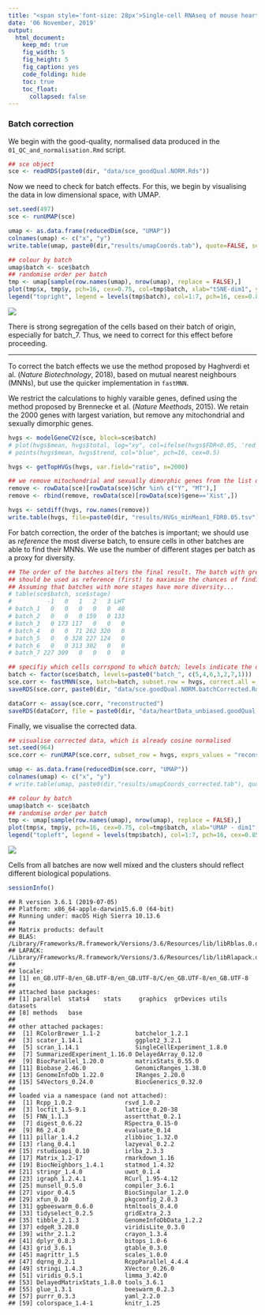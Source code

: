 ```yaml
---
title: "<span style='font-size: 28px'>Single-cell RNAseq of mouse heart development</style>"
date: '06 November, 2019'
output:
  html_document:
    keep_md: true
    fig_width: 5
    fig_height: 5
    fig_caption: yes
    code_folding: hide
    toc: true
    toc_float: 
      collapsed: false
---
```





### Batch correction

We begin with the good-quality, normalised data produced in the `01_QC_and_normalisation.Rmd` script.


```r
## sce object
sce <- readRDS(paste0(dir, "data/sce_goodQual.NORM.Rds"))
```

Now we need to check for batch effects. For this, we begin by visualising the data in low dimensional space, with UMAP.


```r
set.seed(497)
sce <- runUMAP(sce)

umap <- as.data.frame(reducedDim(sce, "UMAP"))
colnames(umap) <- c("x", "y")
write.table(umap, paste0(dir,"results/umapCoords.tab"), quote=FALSE, sep="\t")

## colour by batch
umap$batch <- sce$batch
## randomise order per batch
tmp <- umap[sample(row.names(umap), nrow(umap), replace = FALSE),]
plot(tmp$x, tmp$y, pch=16, cex=0.75, col=tmp$batch, xlab="tSNE-dim1", ylab="tSNE-dim2", bty="l")
legend("topright", legend = levels(tmp$batch), col=1:7, pch=16, cex=0.85)
```

![](02_batchCorrection_files/figure-html/umap-1.png)<!-- -->

There is strong segregation of the cells based on their batch of origin, especially for batch_7. Thus, we need to correct for this effect before proceeding.

----

To correct the batch effects we use the method proposed by Haghverdi et al. (*Nature Biotechnology*, 2018), based on mutual nearest neighbours (MNNs), but use the quicker implementation in `fastMNN`. 

We restrict the calculations to highly varaible genes, defined using the method proposed by Brennecke et al. (*Nature Meethods*, 2015). We retain the 2000 genes with largest variation, but remove any mitochondrial and sexually dimorphic genes.


```r
hvgs <- modelGeneCV2(sce, block=sce$batch)
# plot(hvgs$mean, hvgs$total, log="xy", col=ifelse(hvgs$FDR<0.05, 'red', 'black'))
# points(hvgs$mean, hvgs$trend, col="blue", pch=16, cex=0.5)

hvgs <- getTopHVGs(hvgs, var.field="ratio", n=2000)

## we remove mitochondrial and sexually dimorphic genes from the list of HVGs
remove <- rowData(sce)[rowData(sce)$chr %in% c("Y", "MT"),]
remove <- rbind(remove, rowData(sce)[rowData(sce)$gene=='Xist',])

hvgs <- setdiff(hvgs, row.names(remove))
write.table(hvgs, file=paste0(dir, "results/HVGs_minMean1_FDR0.05.tsv"), quote = FALSE, col.names = FALSE, row.names = FALSE)
```

For batch correction, the order of the batches is important; we should use as *reference* the most diverse batch, to ensure cells in other batches are able to find their MNNs. We use the number of different stages per batch as a proxy for diversity.


```r
## The order of the batches alters the final result. The batch with greatest diversity
## should be used as reference (first) to maximise the chances of finding MNNs. 
## Assuming that batches with more stages have more diversity...
# table(sce$batch, sce$stage)
#          -1   0   1   2   3 LHT
# batch_1   0   0   0   0   0  40
# batch_2   0   0   0 159   0 133
# batch_3   0 173 117   0   0   0
# batch_4   0   0  71 262 320   0
# batch_5   0   0 328 227 124   0
# batch_6   0   0 313 302   0   0
# batch_7 227 309   0   0   0   0

## specifiy which cells corrspond to which batch; levels indicate the order for merging
batch <- factor(sce$batch, levels=paste0("batch_", c(5,4,6,3,2,7,1)))
sce.corr <- fastMNN(sce, batch=batch, subset.row = hvgs, correct.all = TRUE)
saveRDS(sce.corr, paste0(dir, "data/sce.goodQual.NORM.batchCorrected.Rds"))

dataCorr <- assay(sce.corr, "reconstructed")
saveRDS(dataCorr, file = paste0(dir, "data/heartData_unbiased.goodQual.NORM.batchCorrected.Rds"))
```

Finally, we visualise the corrected data.


```r
## visualise corrected data, which is already cosine normalised
set.seed(964)
sce.corr <- runUMAP(sce.corr, subset_row = hvgs, exprs_values = "reconstructed")

umap <- as.data.frame(reducedDim(sce.corr, "UMAP"))
colnames(umap) <- c("x", "y")
# write.table(umap, paste0(dir,"results/umapCoords_corrected.tab"), quote=FALSE, sep="\t")

## colour by batch
umap$batch <- sce$batch
## randomise order per batch
tmp <- umap[sample(row.names(umap), nrow(umap), replace = FALSE),]
plot(tmp$x, tmp$y, pch=16, cex=0.75, col=tmp$batch, xlab="UMAP - dim1", ylab="UMAP - dim2", bty="l")
legend("topleft", legend = levels(tmp$batch), col=1:7, pch=16, cex=0.85)
```

![](02_batchCorrection_files/figure-html/umap_corrected-1.png)<!-- -->

Cells from all batches are now well mixed and the clusters should reflect different biological populations.


```r
sessionInfo()
```

```
## R version 3.6.1 (2019-07-05)
## Platform: x86_64-apple-darwin15.6.0 (64-bit)
## Running under: macOS High Sierra 10.13.6
## 
## Matrix products: default
## BLAS:   /Library/Frameworks/R.framework/Versions/3.6/Resources/lib/libRblas.0.dylib
## LAPACK: /Library/Frameworks/R.framework/Versions/3.6/Resources/lib/libRlapack.dylib
## 
## locale:
## [1] en_GB.UTF-8/en_GB.UTF-8/en_GB.UTF-8/C/en_GB.UTF-8/en_GB.UTF-8
## 
## attached base packages:
## [1] parallel  stats4    stats     graphics  grDevices utils     datasets 
## [8] methods   base     
## 
## other attached packages:
##  [1] RColorBrewer_1.1-2          batchelor_1.2.1            
##  [3] scater_1.14.1               ggplot2_3.2.1              
##  [5] scran_1.14.1                SingleCellExperiment_1.8.0 
##  [7] SummarizedExperiment_1.16.0 DelayedArray_0.12.0        
##  [9] BiocParallel_1.20.0         matrixStats_0.55.0         
## [11] Biobase_2.46.0              GenomicRanges_1.38.0       
## [13] GenomeInfoDb_1.22.0         IRanges_2.20.0             
## [15] S4Vectors_0.24.0            BiocGenerics_0.32.0        
## 
## loaded via a namespace (and not attached):
##  [1] Rcpp_1.0.2               rsvd_1.0.2              
##  [3] locfit_1.5-9.1           lattice_0.20-38         
##  [5] FNN_1.1.3                assertthat_0.2.1        
##  [7] digest_0.6.22            RSpectra_0.15-0         
##  [9] R6_2.4.0                 evaluate_0.14           
## [11] pillar_1.4.2             zlibbioc_1.32.0         
## [13] rlang_0.4.1              lazyeval_0.2.2          
## [15] rstudioapi_0.10          irlba_2.3.3             
## [17] Matrix_1.2-17            rmarkdown_1.16          
## [19] BiocNeighbors_1.4.1      statmod_1.4.32          
## [21] stringr_1.4.0            uwot_0.1.4              
## [23] igraph_1.2.4.1           RCurl_1.95-4.12         
## [25] munsell_0.5.0            compiler_3.6.1          
## [27] vipor_0.4.5              BiocSingular_1.2.0      
## [29] xfun_0.10                pkgconfig_2.0.3         
## [31] ggbeeswarm_0.6.0         htmltools_0.4.0         
## [33] tidyselect_0.2.5         gridExtra_2.3           
## [35] tibble_2.1.3             GenomeInfoDbData_1.2.2  
## [37] edgeR_3.28.0             viridisLite_0.3.0       
## [39] withr_2.1.2              crayon_1.3.4            
## [41] dplyr_0.8.3              bitops_1.0-6            
## [43] grid_3.6.1               gtable_0.3.0            
## [45] magrittr_1.5             scales_1.0.0            
## [47] dqrng_0.2.1              RcppParallel_4.4.4      
## [49] stringi_1.4.3            XVector_0.26.0          
## [51] viridis_0.5.1            limma_3.42.0            
## [53] DelayedMatrixStats_1.8.0 tools_3.6.1             
## [55] glue_1.3.1               beeswarm_0.2.3          
## [57] purrr_0.3.3              yaml_2.2.0              
## [59] colorspace_1.4-1         knitr_1.25
```
